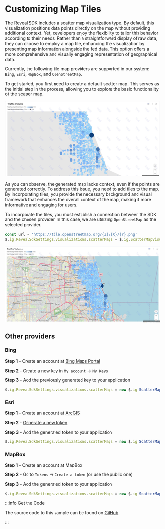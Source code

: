 # Customizing Map Tiles

The Reveal SDK includes a scatter map visualization type. By default, this visualization positions data points directly on the map without providing additional context. Yet, developers enjoy the flexibility to tailor this behavior according to their needs. Rather than a straightforward display of raw data, they can choose to employ a map tile, enhancing the visualization by presenting map information alongside the fed data. This option offers a more comprehensive and visually engaging representation of geographical data.

Currently, the following tile map providers are supported in our system: `Bing`, `Esri`, `MapBox`, and `OpenStreetMap`.

To get started, you first need to create a default scatter map. This serves as the initial step in the process, allowing you to explore the basic functionality of the scatter map.

![](images/customizing-map-tiles-default.jpg)

As you can observe, the generated map lacks context, even if the points are generated correctly. To address this issue, you need to add tiles to the map. By incorporating tiles, you provide the necessary background and visual framework that enhances the overall context of the map, making it more informative and engaging for users.

To incorporate the tiles, you must establish a connection between the SDK and the chosen provider. In this case, we are utilizing `OpenStreetMap` as the selected provider. 

```js
const url = 'https://tile.openstreetmap.org/{Z}/{X}/{Y}.png'
$.ig.RevealSdkSettings.visualizations.scatterMaps = $.ig.ScatterMapVisualizationsConfiguration.createOpenStreetMapConfiguration(url);
```

![](images/customizing-map-tiles-tiles.jpg)

## Other providers

### Bing

**Step 1** - Create an account at [Bing Maps Portal](https://www.bingmapsportal.com/)

**Step 2** - Create a new key in `My account` -> `My Keys`

**Step 3** - Add the previously generated key to your application

```js
$.ig.RevealSdkSettings.visualizations.scatterMaps = new $.ig.ScatterMapVisualizationsConfiguration("Bing", "your-key");
```

### Esri

**Step 1** - Create an account at [ArcGIS](https://www.arcgis.com/)

**Step 2** - [Generate a new token](https://developers.arcgis.com/rest/users-groups-and-items/generate-token.htm)

**Step 3** - Add the generated token to your application

```js
$.ig.RevealSdkSettings.visualizations.scatterMaps = new $.ig.ScatterMapVisualizationsConfiguration("Esri", "your-token");
```

### MapBox

**Step 1** - Create an account at [MapBox](https://www.mapbox.com/)

**Step 2** - Go to `Tokens` -> `Create a token` (or use the public one)

**Step 3** - Add the generated token to your application

```js
$.ig.RevealSdkSettings.visualizations.scatterMaps = new $.ig.ScatterMapVisualizationsConfiguration("MapBox", "your-token");
```

:::info Get the Code

The source code to this sample can be found
on [GitHub](https://github.com/RevealBi/sdk-samples-javascript/tree/main/CustomizingMapTiles)

:::